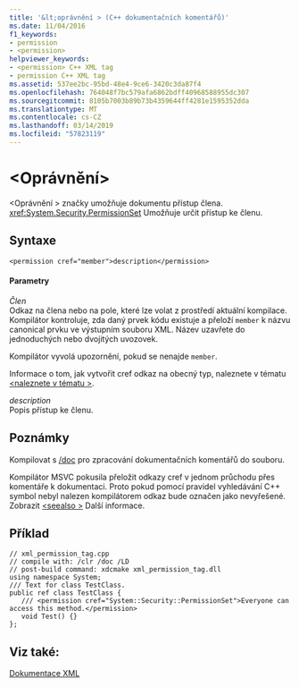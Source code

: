 ```yaml
---
title: '&lt;oprávnění > (C++ dokumentačních komentářů)'
ms.date: 11/04/2016
f1_keywords:
- permission
- <permission>
helpviewer_keywords:
- <permission> C++ XML tag
- permission C++ XML tag
ms.assetid: 537ee2bc-95bd-48e4-9ce6-3420c3da87f4
ms.openlocfilehash: 764048f7bc579afa6862bdff40968588955dc307
ms.sourcegitcommit: 8105b7003b89b73b4359644ff4281e1595352dda
ms.translationtype: MT
ms.contentlocale: cs-CZ
ms.lasthandoff: 03/14/2019
ms.locfileid: "57823119"
---
```

# <a name="ltpermissiongt"></a>&lt;Oprávnění&gt;

\<Oprávnění > značky umožňuje dokumentu přístup člena. <xref:System.Security.PermissionSet> Umožňuje určit přístup ke členu.

## <a name="syntax"></a>Syntaxe

```
<permission cref="member">description</permission>
```

#### <a name="parameters"></a>Parametry

*Člen*<br/>
Odkaz na člena nebo na pole, které lze volat z prostředí aktuální kompilace. Kompilátor kontroluje, zda daný prvek kódu existuje a přeloží `member` k názvu canonical prvku ve výstupním souboru XML.  Název uzavřete do jednoduchých nebo dvojitých uvozovek.

Kompilátor vyvolá upozornění, pokud se nenajde `member`.

Informace o tom, jak vytvořit cref odkaz na obecný typ, naleznete v tématu [ \<naleznete v tématu >](see-visual-cpp.md).

*description*<br/>
Popis přístup ke členu.

## <a name="remarks"></a>Poznámky

Kompilovat s [/doc](doc-process-documentation-comments-c-cpp.md) pro zpracování dokumentačních komentářů do souboru.

Kompilátor MSVC pokusila přeložit odkazy cref v jednom průchodu přes komentáře k dokumentaci.  Proto pokud pomocí pravidel vyhledávání C++ symbol nebyl nalezen kompilátorem odkaz bude označen jako nevyřešené. Zobrazit [ \<seealso >](seealso-visual-cpp.md) Další informace.

## <a name="example"></a>Příklad

```
// xml_permission_tag.cpp
// compile with: /clr /doc /LD
// post-build command: xdcmake xml_permission_tag.dll
using namespace System;
/// Text for class TestClass.
public ref class TestClass {
   /// <permission cref="System::Security::PermissionSet">Everyone can access this method.</permission>
   void Test() {}
};
```

## <a name="see-also"></a>Viz také:

[Dokumentace XML](xml-documentation-visual-cpp.md)
